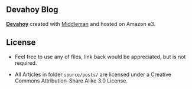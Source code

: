 ## Devahoy Blog

**[Devahoy](http://devahoy.com/)** created with [Middleman](http://middlemanapp.com/) and hosted on Amazon e3. 


## License

- Feel free to use any of files, link back would be appreciated, but is not required.

- All Articles in folder `source/posts/` are licensed under a Creative Commons Attribution-Share Alike 3.0 License.